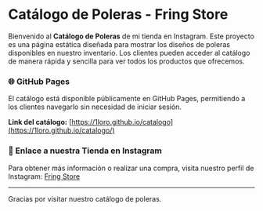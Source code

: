 # Catálogo de Poleras - Fring Store

Bienvenido al **Catálogo de Poleras** de mi tienda en Instagram. Este proyecto es una página estática diseñada para mostrar los diseños de poleras disponibles en nuestro inventario. Los clientes pueden acceder al catálogo de manera rápida y sencilla para ver todos los productos que ofrecemos.

### 🌐 GitHub Pages

El catálogo está disponible públicamente en GitHub Pages, permitiendo a los clientes navegarlo sin necesidad de iniciar sesión.

**Link del catálogo:** [https://1loro.github.io/catalogo](https://1loro.github.io/catalogo/)





    

### 📲 Enlace a nuestra Tienda en Instagram

Para obtener más información o realizar una compra, visita nuestro perfil de Instagram: [Fring Store](https://www.instagram.com/fring_store)

---

Gracias por visitar nuestro catálogo de poleras.
